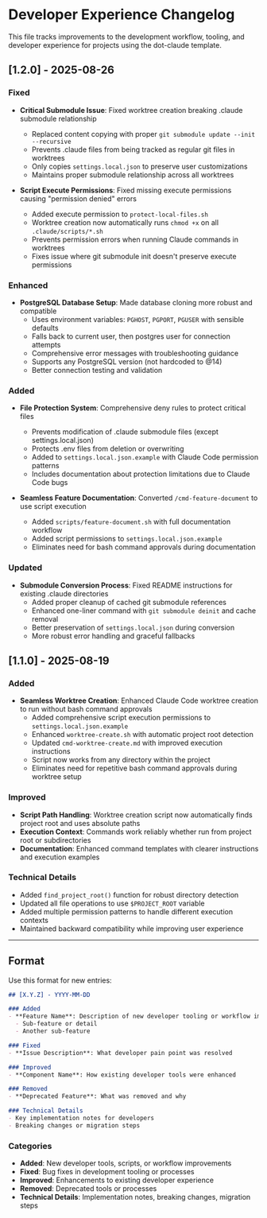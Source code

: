 # Developer Experience Changelog

This file tracks improvements to the development workflow, tooling, and developer experience for projects using the dot-claude template.

## [1.2.0] - 2025-08-26

### Fixed
- **Critical Submodule Issue**: Fixed worktree creation breaking .claude submodule relationship
  - Replaced content copying with proper `git submodule update --init --recursive`
  - Prevents .claude files from being tracked as regular git files in worktrees
  - Only copies `settings.local.json` to preserve user customizations
  - Maintains proper submodule relationship across all worktrees

- **Script Execute Permissions**: Fixed missing execute permissions causing "permission denied" errors
  - Added execute permission to `protect-local-files.sh`
  - Worktree creation now automatically runs `chmod +x` on all `.claude/scripts/*.sh`
  - Prevents permission errors when running Claude commands in worktrees
  - Fixes issue where git submodule init doesn't preserve execute permissions

### Enhanced
- **PostgreSQL Database Setup**: Made database cloning more robust and compatible
  - Uses environment variables: `PGHOST`, `PGPORT`, `PGUSER` with sensible defaults
  - Falls back to current user, then postgres user for connection attempts
  - Comprehensive error messages with troubleshooting guidance
  - Supports any PostgreSQL version (not hardcoded to @14)
  - Better connection testing and validation

### Added
- **File Protection System**: Comprehensive deny rules to protect critical files
  - Prevents modification of .claude submodule files (except settings.local.json)
  - Protects .env files from deletion or overwriting
  - Added to `settings.local.json.example` with Claude Code permission patterns
  - Includes documentation about protection limitations due to Claude Code bugs

- **Seamless Feature Documentation**: Converted `/cmd-feature-document` to use script execution
  - Added `scripts/feature-document.sh` with full documentation workflow
  - Added script permissions to `settings.local.json.example`
  - Eliminates need for bash command approvals during documentation

### Updated
- **Submodule Conversion Process**: Fixed README instructions for existing .claude directories
  - Added proper cleanup of cached git submodule references
  - Enhanced one-liner command with `git submodule deinit` and cache removal
  - Better preservation of `settings.local.json` during conversion
  - More robust error handling and graceful fallbacks

## [1.1.0] - 2025-08-19

### Added
- **Seamless Worktree Creation**: Enhanced Claude Code worktree creation to run without bash command approvals
  - Added comprehensive script execution permissions to `settings.local.json.example`
  - Enhanced `worktree-create.sh` with automatic project root detection
  - Updated `cmd-worktree-create.md` with improved execution instructions
  - Script now works from any directory within the project
  - Eliminates need for repetitive bash command approvals during worktree setup

### Improved
- **Script Path Handling**: Worktree creation script now automatically finds project root and uses absolute paths
- **Execution Context**: Commands work reliably whether run from project root or subdirectories
- **Documentation**: Enhanced command templates with clearer instructions and execution examples

### Technical Details
- Added `find_project_root()` function for robust directory detection
- Updated all file operations to use `$PROJECT_ROOT` variable
- Added multiple permission patterns to handle different execution contexts
- Maintained backward compatibility while improving user experience

---

## Format

Use this format for new entries:

```markdown
## [X.Y.Z] - YYYY-MM-DD

### Added
- **Feature Name**: Description of new developer tooling or workflow improvement
  - Sub-feature or detail
  - Another sub-feature

### Fixed
- **Issue Description**: What developer pain point was resolved

### Improved
- **Component Name**: How existing developer tools were enhanced

### Removed
- **Deprecated Feature**: What was removed and why

### Technical Details
- Key implementation notes for developers
- Breaking changes or migration steps
```

### Categories
- **Added**: New developer tools, scripts, or workflow improvements
- **Fixed**: Bug fixes in development tooling or processes
- **Improved**: Enhancements to existing developer experience
- **Removed**: Deprecated tools or processes
- **Technical Details**: Implementation notes, breaking changes, migration steps